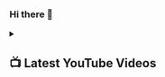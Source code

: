 ### Hi there 👋

<details> 
  <summary><h2>📺 Latest YouTube Videos</h2></summary>

  <!-- YouTube Cards - https://github.com/Oborotyan/Oborotyan/blob/main/.github/workflows/youtube-workflow.yml --> 

  <!-- prettier-ignore-start -->
<!-- BEGIN YOUTUBE-CARDS -->
<!-- END YOUTUBE-CARDS -->
  <!-- prettier-ignore-end -->

  <p>📺 Get YouTube Cards for your profile at <a https://github.com/Oborotyan/Oborotyan/blob/main/.github/workflows/youtube-workflow.yml">DenverCoder1/github-readme-youtube-cards</a></p>
  
  <a href="https://https://www.youtube.com/channel/UCf8vY5pW1QDciWBGvs_2KjQ"><img src="https://custom-icon-badges.demolab.com/badge/-Subscribe-red?style=for-the-badge&logo=video&logoColor=white"/></a>  
  
</details>
